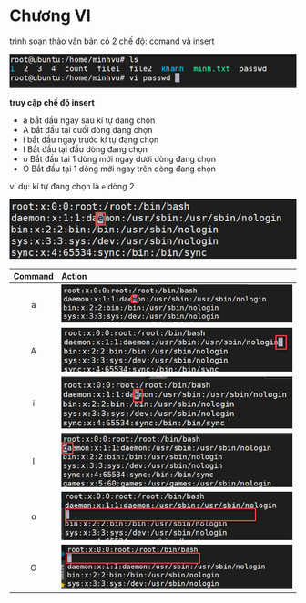 # Chương VI


trình soạn thảo văn bản
có 2 chế độ: comand và insert

![vi](https://github.com/minhvl/linux/blob/trainning/image/VI/1.png)

**truy cập chế độ insert**

* a bắt đầu ngay sau kí tự đang chọn
* A bắt đầu tại cuối dòng đang chọn
* i bắt đầu ngay trước kí tự đang chọn
* I Bắt đầu tại đầu dòng đang chọn
* o Bắt đầu tại 1 dòng mới ngay dưới dòng đang chọn
* O Bắt đầu tại 1 dòng mới ngay trên dòng đang chọn
  

ví dụ: kí tự đang chọn là `e` dòng 2

![vi](https://github.com/minhvl/linux/blob/trainning/image/VI/2.png)


|Command | Action|
:---------:|:---------|
a |  ![vi](https://github.com/minhvl/linux/blob/trainning/image/VI/3.png)
A |  ![vi](https://github.com/minhvl/linux/blob/trainning/image/VI/4.png)
i |  ![vi](https://github.com/minhvl/linux/blob/trainning/image/VI/5.png)
I |  ![vi](https://github.com/minhvl/linux/blob/trainning/image/VI/6.png)
o |  ![vi](https://github.com/minhvl/linux/blob/trainning/image/VI/7.png)
O |  ![vi](https://github.com/minhvl/linux/blob/trainning/image/VI/8.png)